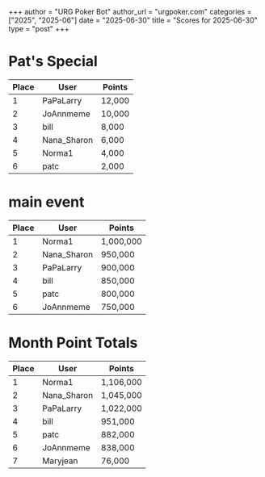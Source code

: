+++
author = "URG Poker Bot"
author_url = "urgpoker.com"
categories = ["2025", "2025-06"]
date = "2025-06-30"
title = "Scores for 2025-06-30"
type = "post"
+++
# Pat's Special

| Place | User | Points |
|-------|------|--------|
| 1 | PaPaLarry | 12,000 |
| 2 | JoAnnmeme | 10,000 |
| 3 | bill | 8,000 |
| 4 | Nana_Sharon | 6,000 |
| 5 | Norma1 | 4,000 |
| 6 | patc | 2,000 |

# main event

| Place | User | Points |
|-------|------|--------|
| 1 | Norma1 | 1,000,000 |
| 2 | Nana_Sharon | 950,000 |
| 3 | PaPaLarry | 900,000 |
| 4 | bill | 850,000 |
| 5 | patc | 800,000 |
| 6 | JoAnnmeme | 750,000 |

# Month Point Totals

| Place | User | Points |
|-------|------|--------|
| 1 | Norma1 | 1,106,000 |
| 2 | Nana_Sharon | 1,045,000 |
| 3 | PaPaLarry | 1,022,000 |
| 4 | bill | 951,000 |
| 5 | patc | 882,000 |
| 6 | JoAnnmeme | 838,000 |
| 7 | Maryjean | 76,000 |
